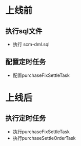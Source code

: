 # 上线前

## 执行sql文件

- 执行 scm-dml.sql

## 配置定时任务

- 配置purchaseFixSettleTask

# 上线后

## 执行定时任务

- 执行purchaseFixSettleTask
- 执行purchaseSettleOrderTask




